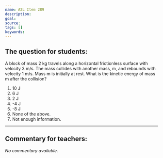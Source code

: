 ```yaml
---
name: A2L Item 289
description: 
goal: 
source: 
tags: []
keywords: 
---
```


## The question for students:

A block of mass 2 kg travels along a horizontal frictionless surface
with velocity 3 m/s. The mass collides with another mass, m, and
rebounds with velocity 1 m/s. Mass m is initially at rest. What is the
kinetic energy of mass m after the collision?

1. 10 J
2. 6 J
3. 2 J
4. -4 J
5. -8 J
6. None of the above.
7. Not enough information.

<hr/>

## Commentary for teachers:

_No commentary available._
